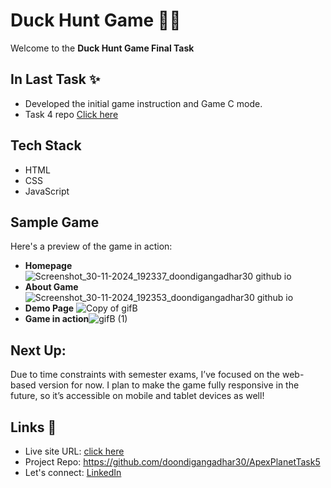 # Duck Hunt Game 🎯🦆
Welcome to the **Duck Hunt Game Final Task**

## In Last Task ✨
- Developed the initial game instruction and Game C mode.
- Task 4 repo [Click here](https://github.com/doondigangadhar30/ApexPlanetTask4)

## Tech Stack
- HTML
- CSS
- JavaScript

## Sample Game
Here's a preview of the game in action:

- **Homepage**
  ![Screenshot_30-11-2024_192337_doondigangadhar30 github io](https://github.com/user-attachments/assets/8f898097-ab10-4989-9f43-1c171650b34a)
- **About Game** ![Screenshot_30-11-2024_192353_doondigangadhar30 github io](https://github.com/user-attachments/assets/234236c5-62b8-42fd-93f5-0eb4dbdacdee)
- **Demo Page** ![Copy of gifB](https://github.com/user-attachments/assets/6cf7ec4c-46d8-41f8-8e9d-5578f6ac9020)
- **Game in action**![gifB (1)](https://github.com/user-attachments/assets/01094be6-fff4-4aaf-8f90-e46879412c9b)


## Next Up: 
Due to time constraints with semester exams, I’ve focused on the web-based version for now. I plan to make the game fully responsive in the future, so it’s accessible on mobile and tablet devices as well!
  
## Links 📌

- Live site URL:  [click here](https://doondigangadhar30.github.io/ApexPlanetTask5/)
- Project Repo: https://github.com/doondigangadhar30/ApexPlanetTask5
- Let's connect: [LinkedIn](https://www.linkedin.com/in/doondi/) 
